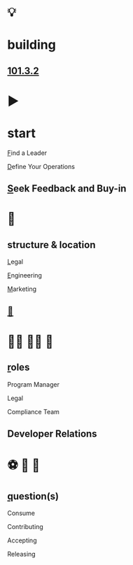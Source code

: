 # 💡
# building

[101.3.2](https://github.com/digital-sustainability/module-eoss-ospo101/blob/main/module3/README.md#building-an-effective-open-source-program-office)
--
# ▶️
# start 

[F](https://github.com/digital-sustainability/module-eoss-ospo101/blob/main/module3/README.md#find-a-leader)ind a Leader

[D](https://github.com/digital-sustainability/module-eoss-ospo101/blob/main/module3/README.md#define-your-operations)efine Your Operations

[S](https://github.com/digital-sustainability/module-eoss-ospo101/blob/main/module3/README.md#seek-feedback-and-buy-in)eek Feedback and Buy-in
--
# 📍
## structure & location

[L](https://github.com/digital-sustainability/module-eoss-ospo101/blob/main/module3/README.md#ospo-as-part-of-a-legal-group)egal

[E](https://github.com/digital-sustainability/module-eoss-ospo101/blob/main/module3/README.md#ospo-in-engineering)ngineering

[M](https://github.com/digital-sustainability/module-eoss-ospo101/blob/main/module3/README.md#ospo-as-part-of-developer-relationsmarketing)arketing

[🤔](https://github.com/digital-sustainability/module-eoss-ospo101/blob/main/module3/README.md#implementation-considerations)
--
# 🧑‍🚒 🧑‍🚀 👮
## [r](https://github.com/digital-sustainability/module-eoss-ospo101/blob/main/module3/README.md#lesson-ospo-roles)oles 

Program Manager

Legal

Compliance Team

Developer Relations
--
# ⚽ 🏀 🏈

## [q](https://github.com/digital-sustainability/module-eoss-ospo101/blob/main/module3/README.md#questions-to-ask)uestion(s)

Consume

Contributing

Accepting

Releasing
